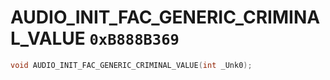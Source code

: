# AUDIO_INIT_FAC_GENERIC_CRIMINAL_VALUE `0xB888B369`

```cpp
void AUDIO_INIT_FAC_GENERIC_CRIMINAL_VALUE(int _Unk0);
```